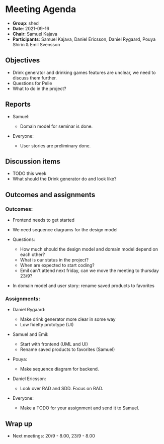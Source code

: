 # Meeting Agenda 

- **Group**:        shed
- **Date**:         2021-09-16
- **Chair**:        Samuel Kajava
- **Participants**: Samuel Kajava, Daniel Ericsson, Daniel Rygaard, Pouya Shirin & Emil Svensson

## Objectives

* Drink generator and drinking games features are unclear, we need to discuss them further.
* Questions for Pelle
* What to do in the project?

## Reports

* Samuel:
  * Domain model for seminar is done.

* Everyone:
  * User stories are preliminary done.

## Discussion items

* TODO this week
* What should the Drink generator do and look like?

## Outcomes and assignments

### Outcomes:

* Frontend needs to get started

* We need sequence diagrams for the design model

* Questions:
  * How much should the design model and domain model depend on each other?
  * What is our status in the project?
  * When are expected to start coding?
  * Emil can't attend next friday, can we move the meeting to thursday 23/9?

* In domain model and user story: rename saved products to favorites

### Assignments:  

* Daniel Rygaard:
  * Make drink generator more clear in some way
  * Low fidelty prototype (UI)

* Samuel and Emil:
  * Start with frontend (UML and UI)
  * Rename saved products to favorites (Samuel)

* Pouya:
  * Make sequence diagram for backend.

* Daniel Ericsson:
  * Look over RAD and SDD. Focus on RAD.

* Everyone:
  * Make a TODO for your assignment and send it to Samuel.

## Wrap up  

* Next meetings: 20/9 - 8.00, 23/9 - 8.00
